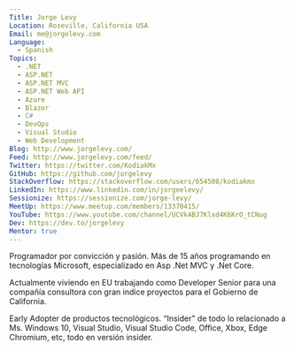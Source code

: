 ```yaml
---
Title: Jorge Levy
Location: Roseville, California USA
Email: me@jorgelevy.com
Language:
  - Spanish
Topics:
  - .NET
  - ASP.NET
  - ASP.NET MVC
  - ASP.NET Web API
  - Azure
  - Blazor
  - C#
  - DevOps
  - Visual Studio
  - Web Development
Blog: http://www.jorgelevy.com/
Feed: http://www.jorgelevy.com/feed/
Twitter: https://twitter.com/KodiakMx
GitHub: https://github.com/jorgelevy
StackOverflow: https://stackoverflow.com/users/654508/kodiakmx
LinkedIn: https://www.linkedin.com/in/jorgeelevy/
Sessionize: https://sessionize.com/jorge-levy/
MeetUp: https://www.meetup.com/members/13370415/
YouTube: https://www.youtube.com/channel/UCVk4BJ7Klxd4K6KrO_tCNug
Dev: https://dev.to/jorgelevy
Mentor: true
---
```

Programador por convicción y pasión. Más de 15 años programando en tecnologías Microsoft, especializado en Asp .Net MVC y .Net Core.

Actualmente viviendo en EU trabajando como Developer Senior para una compañía consultora con gran indice proyectos para el Gobierno de California.

Early Adopter de productos tecnológicos. “Insider” de todo lo relacionado a Ms. Windows 10, Visual Studio, Visual Studio Code, Office, Xbox, Edge Chromium, etc, todo en versión insider.
